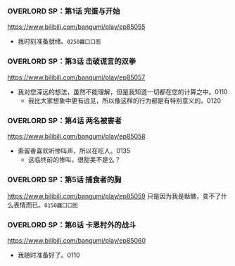 ### OVERLORD SP：第1话 完蛋与开始
https://www.bilibili.com/bangumi/play/ep85055
- 我时刻准备就绪。`0250龘囗囗图`
### OVERLORD SP：第3话 击破谎言的双拳
https://www.bilibili.com/bangumi/play/ep85057
- 我对您深远的想法，虽然不能理解，但是我知道一切都在您的计算之中。0110
  - 我比大家想象中更有远见，所以像这样的行为都是有特别意义的。0120
### OVERLORD SP：第4话 两名被害者
https://www.bilibili.com/bangumi/play/ep85058
- 索留香喜欢听惨叫声，所以在吃人。0135
  - 这临终前的惨叫，很甜美不是么？
### OVERLORD SP：第5话 捕食者的胸
https://www.bilibili.com/bangumi/play/ep85059
只是因为我是骷髅，变不了什么表情而已。`0150龘囗囗图`
### OVERLORD SP：第6话 卡恩村外的战斗
https://www.bilibili.com/bangumi/play/ep85060
- 我随时准备好了。0110